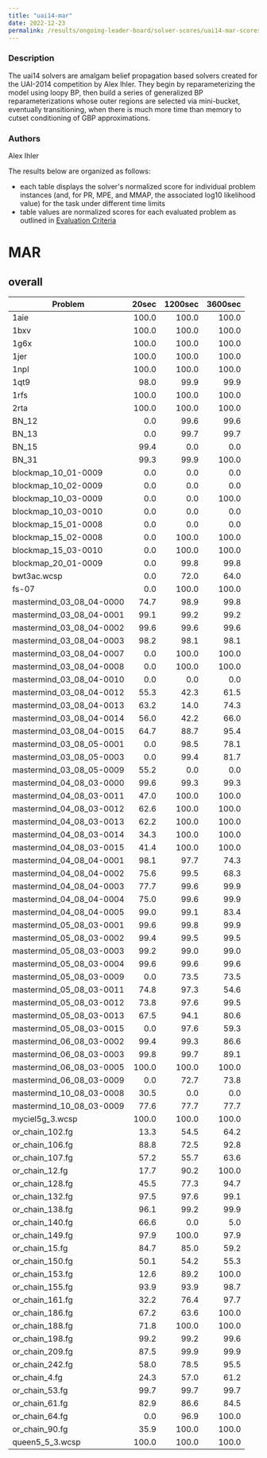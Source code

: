 ```yaml
---
title: "uai14-mar"
date: 2022-12-23
permalink: /results/ongoing-leader-board/solver-scores/uai14-mar-scores
---
```



### Description

The uai14 solvers are amalgam belief propagation based solvers created for the UAI-2014 competition by Alex Ihler.  They begin by reparameterizing the model using loopy BP, then build a series of generalized BP reparameterizations whose outer regions are selected via mini-bucket, eventually transitioning, when there is much more time than memory to cutset conditioning of GBP approximations.

### Authors

Alex Ihler


The results below are organized as follows:
- each table displays the solver's normalized score for individual problem instances (and, for PR, MPE, and MMAP, the associated log10 likelihood value) for the task under different time limits
- table values are normalized scores for each evaluated problem as outlined in [Evaluation Criteria](https://uaicompetition.github.io/uci-2022/results/evaluation-criteria/)


# MAR

## overall

|         Problem          | 20sec | 1200sec | 3600sec |
| ------------------------ | ----: | ------: | ------: |
| 1aie                     | 100.0 |   100.0 |   100.0 |
| 1bxv                     | 100.0 |   100.0 |   100.0 |
| 1g6x                     | 100.0 |   100.0 |   100.0 |
| 1jer                     | 100.0 |   100.0 |   100.0 |
| 1npl                     | 100.0 |   100.0 |   100.0 |
| 1qt9                     |  98.0 |    99.9 |    99.9 |
| 1rfs                     | 100.0 |   100.0 |   100.0 |
| 2rta                     | 100.0 |   100.0 |   100.0 |
| BN_12                    |   0.0 |    99.6 |    99.6 |
| BN_13                    |   0.0 |    99.7 |    99.7 |
| BN_15                    |  99.4 |     0.0 |     0.0 |
| BN_31                    |  99.3 |    99.9 |   100.0 |
| blockmap_10_01-0009      |   0.0 |     0.0 |     0.0 |
| blockmap_10_02-0009      |   0.0 |     0.0 |     0.0 |
| blockmap_10_03-0009      |   0.0 |     0.0 |   100.0 |
| blockmap_10_03-0010      |   0.0 |     0.0 |     0.0 |
| blockmap_15_01-0008      |   0.0 |     0.0 |     0.0 |
| blockmap_15_02-0008      |   0.0 |   100.0 |   100.0 |
| blockmap_15_03-0010      |   0.0 |   100.0 |   100.0 |
| blockmap_20_01-0009      |   0.0 |    99.8 |    99.8 |
| bwt3ac.wcsp              |   0.0 |    72.0 |    64.0 |
| fs-07                    |   0.0 |   100.0 |   100.0 |
| mastermind_03_08_04-0000 |  74.7 |    98.9 |    99.8 |
| mastermind_03_08_04-0001 |  99.1 |    99.2 |    99.2 |
| mastermind_03_08_04-0002 |  99.6 |    99.6 |    99.6 |
| mastermind_03_08_04-0003 |  98.2 |    98.1 |    98.1 |
| mastermind_03_08_04-0007 |   0.0 |   100.0 |   100.0 |
| mastermind_03_08_04-0008 |   0.0 |   100.0 |   100.0 |
| mastermind_03_08_04-0010 |   0.0 |     0.0 |     0.0 |
| mastermind_03_08_04-0012 |  55.3 |    42.3 |    61.5 |
| mastermind_03_08_04-0013 |  63.2 |    14.0 |    74.3 |
| mastermind_03_08_04-0014 |  56.0 |    42.2 |    66.0 |
| mastermind_03_08_04-0015 |  64.7 |    88.7 |    95.4 |
| mastermind_03_08_05-0001 |   0.0 |    98.5 |    78.1 |
| mastermind_03_08_05-0003 |   0.0 |    99.4 |    81.7 |
| mastermind_03_08_05-0009 |  55.2 |     0.0 |     0.0 |
| mastermind_04_08_03-0000 |  99.6 |    99.3 |    99.3 |
| mastermind_04_08_03-0011 |  47.0 |   100.0 |   100.0 |
| mastermind_04_08_03-0012 |  62.6 |   100.0 |   100.0 |
| mastermind_04_08_03-0013 |  62.2 |   100.0 |   100.0 |
| mastermind_04_08_03-0014 |  34.3 |   100.0 |   100.0 |
| mastermind_04_08_03-0015 |  41.4 |   100.0 |   100.0 |
| mastermind_04_08_04-0001 |  98.1 |    97.7 |    74.3 |
| mastermind_04_08_04-0002 |  75.6 |    99.5 |    68.3 |
| mastermind_04_08_04-0003 |  77.7 |    99.6 |    99.9 |
| mastermind_04_08_04-0004 |  75.0 |    99.6 |    99.9 |
| mastermind_04_08_04-0005 |  99.0 |    99.1 |    83.4 |
| mastermind_05_08_03-0001 |  99.6 |    99.8 |    99.9 |
| mastermind_05_08_03-0002 |  99.4 |    99.5 |    99.5 |
| mastermind_05_08_03-0003 |  99.2 |    99.0 |    99.0 |
| mastermind_05_08_03-0004 |  99.6 |    99.6 |    99.6 |
| mastermind_05_08_03-0009 |   0.0 |    73.5 |    73.5 |
| mastermind_05_08_03-0011 |  74.8 |    97.3 |    54.6 |
| mastermind_05_08_03-0012 |  73.8 |    97.6 |    99.5 |
| mastermind_05_08_03-0013 |  67.5 |    94.1 |    80.6 |
| mastermind_05_08_03-0015 |   0.0 |    97.6 |    59.3 |
| mastermind_06_08_03-0002 |  99.4 |    99.3 |    86.6 |
| mastermind_06_08_03-0003 |  99.8 |    99.7 |    89.1 |
| mastermind_06_08_03-0005 | 100.0 |   100.0 |   100.0 |
| mastermind_06_08_03-0009 |   0.0 |    72.7 |    73.8 |
| mastermind_10_08_03-0008 |  30.5 |     0.0 |     0.0 |
| mastermind_10_08_03-0009 |  77.6 |    77.7 |    77.7 |
| myciel5g_3.wcsp          | 100.0 |   100.0 |   100.0 |
| or_chain_102.fg          |  13.3 |    54.5 |    64.2 |
| or_chain_106.fg          |  88.8 |    72.5 |    92.8 |
| or_chain_107.fg          |  57.2 |    55.7 |    63.6 |
| or_chain_12.fg           |  17.7 |    90.2 |   100.0 |
| or_chain_128.fg          |  45.5 |    77.3 |    94.7 |
| or_chain_132.fg          |  97.5 |    97.6 |    99.1 |
| or_chain_138.fg          |  96.1 |    99.2 |    99.9 |
| or_chain_140.fg          |  66.6 |     0.0 |     5.0 |
| or_chain_149.fg          |  97.9 |   100.0 |    97.9 |
| or_chain_15.fg           |  84.7 |    85.0 |    59.2 |
| or_chain_150.fg          |  50.1 |    54.2 |    55.3 |
| or_chain_153.fg          |  12.6 |    89.2 |   100.0 |
| or_chain_155.fg          |  93.9 |    93.9 |    98.7 |
| or_chain_161.fg          |  32.2 |    76.4 |    97.7 |
| or_chain_186.fg          |  67.2 |    63.6 |   100.0 |
| or_chain_188.fg          |  71.8 |   100.0 |   100.0 |
| or_chain_198.fg          |  99.2 |    99.2 |    99.6 |
| or_chain_209.fg          |  87.5 |    99.9 |    99.9 |
| or_chain_242.fg          |  58.0 |    78.5 |    95.5 |
| or_chain_4.fg            |  24.3 |    57.0 |    61.2 |
| or_chain_53.fg           |  99.7 |    99.7 |    99.7 |
| or_chain_61.fg           |  82.9 |    86.6 |    84.5 |
| or_chain_64.fg           |   0.0 |    96.9 |   100.0 |
| or_chain_90.fg           |  35.9 |   100.0 |   100.0 |
| queen5_5_3.wcsp          | 100.0 |   100.0 |   100.0 |


